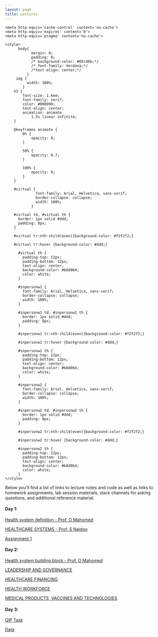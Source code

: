 ```yaml
---
layout: page
title: Lectures
---
```

<html lang="en">
    
<head>
    <meta charset="UTF-8">
     <meta name="viewport" content="width=device-width, initial-scale=1.0"> 

    <meta http-equiv='cache-control' content='no-cache'> 
    <meta http-equiv='expires' content='0'> 
    <meta http-equiv='pragma' content='no-cache'>
  
    <style>
          body{
                margin: 0;
                padding: 0;
                /* background-color: #05c46b;*/
                /* font-family: Verdana;*/
                /*text-align: center;*/
              }
         img {
              width: 100%;
            }
        h3 {
            font-size: 1.6em;
            font-family: serif;
            color: #008000;
            text-align: center;
            animation: animate 
                1.5s linear infinite;
        }
  
        @keyframes animate {
            0% {
                opacity: 0;
            }
  
            50% {
                opacity: 0.7;
            }
  
            100% {
                opacity: 0;
            }
        }
      
        #virtual {
                  font-family: Arial, Helvetica, sans-serif;
                  border-collapse: collapse;
                  width: 100%;
                }

        #virtual td, #virtual th {
          border: 1px solid #ddd;
          padding: 8px;
        }

        #virtual tr:nth-child(even){background-color: #f2f2f2;}

        #virtual tr:hover {background-color: #ddd;}

          #virtual th {
            padding-top: 12px;
            padding-bottom: 12px;
            text-align: center;
            background-color: #b8d064;
            color: white;
          }

          #inpersonw1 {
            font-family: Arial, Helvetica, sans-serif;
            border-collapse: collapse;
            width: 100%;
          }

          #inpersonw1 td, #inpersonw1 th {
            border: 1px solid #ddd;
            padding: 8px;
          }

          #inpersonw1 tr:nth-child(even){background-color: #f2f2f2;}

          #inpersonw1 tr:hover {background-color: #ddd;}

          #inpersonw1 th {
            padding-top: 12px;
            padding-bottom: 12px;
            text-align: center;
            background-color: #b8d064;
            color: white;
          }

          #inpersonw2 {
            font-family: Arial, Helvetica, sans-serif;
            border-collapse: collapse;
            width: 100%;
          }

          #inpersonw2 td, #inpersonw2 th {
            border: 1px solid #ddd;
            padding: 8px;
          }

          #inpersonw2 tr:nth-child(even){background-color: #f2f2f2;}

          #inpersonw2 tr:hover {background-color: #ddd;}

          #inpersonw2 th {
            padding-top: 12px;
            padding-bottom: 12px;
            text-align: center;
            background-color: #b8d064;
            color: white;
          }
    </style>
</head>
  
<body>

Below you'll find a list of links to lecture notes and code as well as links to homework assignments, lab session materials, slack channels for asking questions, and additional reference material.





<h4> Day 1:</h4>

<a href="https://hscourseukzn.github.io/PDFLectures/Health system definition - lecture 1.pdf" download> Health system definition - Prof. O Mahomed </a> <br>

<a href="https://hscourseukzn.github.io/PDFLectures/HEALTHCARE_SYSTEMS.pdf" download> HEALTHCARE SYSTEMS - Prof. S Naidoo </a> <br>

<a href="https://hscourseukzn.github.io/PDFLectures/Assignment1_Data_science_workshop.docx" download> Assignment 1 </a> <br>


<h4> Day 2:</h4>

<a href="https://hscourseukzn.github.io/PDFLectures/Health system building block session 1.pdf" download> Health system building block - Prof. O Mahomed </a> <br>

<a href="https://hscourseukzn.github.io/PDFLectures/presentation 3.pdf" download> LEADERSHIP AND GOVERNANCE </a> <br>

<a href="https://hscourseukzn.github.io/PDFLectures/Presentation Finance.pdf" download> HEALTHCARE FINANCING </a> <br>

<a href="https://hscourseukzn.github.io/PDFLectures/human resources for health.pdf" download> HEALTH WORKFORCE </a> <br>

<a href="https://hscourseukzn.github.io/PDFLectures/medicnes vaccines and technology.pdf" download> MEDICAL PRODUCTS, VACCINES AND TECHNOLOGIES </a> <br>

<h4> Day 3:</h4>

<a href="https://hscourseukzn.github.io/PDFLectures/QIP Task (2).docx" download> QIP Task </a> <br>

<a href="https://hscourseukzn.github.io/PDFLectures/Copy of Data.xls" download> Data </a> <br>






</body>
</html>



